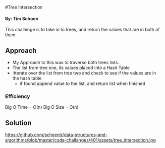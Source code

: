 #Tree Intersection

#### By: Tim Schoen
This challenge  is to take in to trees, and return the values that are in both of them.

## Approach  
*  My Approach to this was to traverse both trees lists.  
*  The list from tree one, its values placed into a Hash Table
*  Itterate over the list from tree two and check to see if the values are in the hash table
    * if found append value to the list, and return list when finished

### Efficiency
Big O Time = O(n)
Big O Size = O(n)



## Solution
https://github.com/schoentr/data-structures-and-algorithms/blob/master/code-challanges/401/assets/tree_intersection.jpg
